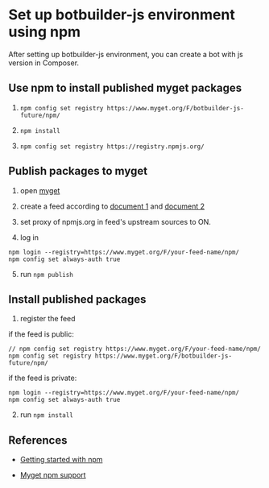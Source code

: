 # Set up botbuilder-js environment using npm

After setting up botbuilder-js environment, you can create a bot with js version in Composer.

## Use npm to install published myget packages

1. `npm config set registry https://www.myget.org/F/botbuilder-js-future/npm/`

2. `npm install`

3. `npm config set registry https://registry.npmjs.org/`


## Publish packages to myget

1. open [myget](https://www.myget.org/)

2.  create a feed according to [document 1](https://docs.myget.org/docs/walkthrough/getting-started-with-npm) and [document 2](https://docs.myget.org/docs/reference/myget-npm-support)

3. set proxy of npmjs.org in feed's upstream sources to ON.

4. log in
```
npm login --registry=https://www.myget.org/F/your-feed-name/npm/
npm config set always-auth true 
```

5. run `npm publish`

## Install published packages

1. register the feed

if the feed is public:

```
// npm config set registry https://www.myget.org/F/your-feed-name/npm/
npm config set registry https://www.myget.org/F/botbuilder-js-future/npm/
```

if the feed is private:

```
npm login --registry=https://www.myget.org/F/your-feed-name/npm/
npm config set always-auth true 
```

2. run `npm install`

## References

- [Getting started with npm](https://docs.myget.org/docs/walkthrough/getting-started-with-npm)

- [Myget npm support](https://docs.myget.org/docs/reference/myget-npm-support)